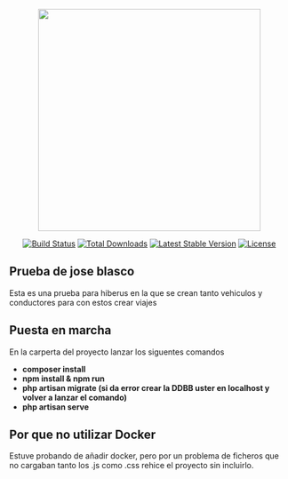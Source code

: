 <p align="center"><a href="https://laravel.com" target="_blank"><img src="https://raw.githubusercontent.com/laravel/art/master/logo-lockup/5%20SVG/2%20CMYK/1%20Full%20Color/laravel-logolockup-cmyk-red.svg" width="400"></a></p>

<p align="center">
<a href="https://travis-ci.org/laravel/framework"><img src="https://travis-ci.org/laravel/framework.svg" alt="Build Status"></a>
<a href="https://packagist.org/packages/laravel/framework"><img src="https://img.shields.io/packagist/dt/laravel/framework" alt="Total Downloads"></a>
<a href="https://packagist.org/packages/laravel/framework"><img src="https://img.shields.io/packagist/v/laravel/framework" alt="Latest Stable Version"></a>
<a href="https://packagist.org/packages/laravel/framework"><img src="https://img.shields.io/packagist/l/laravel/framework" alt="License"></a>
</p>

## Prueba de jose blasco

Esta es una prueba para hiberus en la que se crean tanto vehiculos y conductores para con estos crear viajes

## Puesta en marcha

En la carperta del proyecto lanzar los siguentes comandos

- **composer install**
- **npm install & npm run**
- **php artisan migrate (si da error crear la DDBB uster en localhost y volver a lanzar el comando)**
- **php artisan serve**

## Por que no utilizar Docker

Estuve probando de añadir docker, pero por un problema de ficheros que no cargaban tanto los .js como .css rehice el proyecto sin incluirlo.


